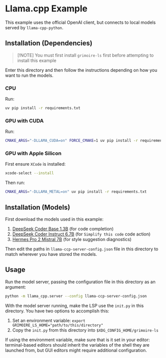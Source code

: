 # Llama.cpp Example
This example uses the official OpenAI client, but connects to local models served by `llama-cpp-python`.

## Installation (Dependencies)
> [!NOTE] You must first install `grimoire-ls` first before attempting to install this example

Enter this directory and then follow the instructions depending on how you want to run the models.

### CPU
Run:
```sh
uv pip install -r requirements.txt
```

### GPU with CUDA
Run:
```sh
CMAKE_ARGS="-DLLAMA_CUDA=on" FORCE_CMAKE=1 uv pip install -r requirements.txt
```

### GPU with Apple Silicon
First ensure `XCode` is installed:
```sh
xcode-select --install
```

Then run:
```sh
CMAKE_ARGS="-DLLAMA_METAL=on" uv pip install -r requirements.txt
```

## Installation (Models)
First download the models used in this example:
1. [DeepSeek Coder Base 1.3B](https://huggingface.co/TheBloke/deepseek-coder-1.3b-base-GGUF/resolve/main/deepseek-coder-1.3b-base.Q4_K_M.gguf?download=true) (for code completion)
2. [DeepSeek Coder Instruct 6.7B](https://huggingface.co/TheBloke/deepseek-coder-6.7B-instruct-GGUF/resolve/main/deepseek-coder-6.7b-instruct.Q4_K_M.gguf?download=true) (for `Simplify this code` code action)
3. [Hermes Pro 2 Mistral 7B](https://huggingface.co/NousResearch/Hermes-2-Pro-Mistral-7B-GGUF/resolve/main/Hermes-2-Pro-Mistral-7B.Q4_K_M.gguf?download=true) (for style suggestion diagnostics)

Then edit the paths in `llama-ccp-server-config.json` file in this directory to match wherever you have stored the models.


## Usage
Run the model server, passing the configuration file in this directory as an argument:
```sh
python -m llama_cpp.server --config llama-ccp-server-config.json
```

With the model server running, make the LSP use the `init.py` in this directory.
You have two options to accomplish this:

1. Set an environment variable: `export GRIMOIRE_LS_HOME="path/to/this/directory"`
2. Copy the `init.py` from this directory into `$XDG_CONFIG_HOME/grimoire-ls`

If using the environment variable, make sure that is it set in your editor: terminal-based
editors should inherit the variables of the shell they are launched from, but GUI editors
might require additional configuration.

